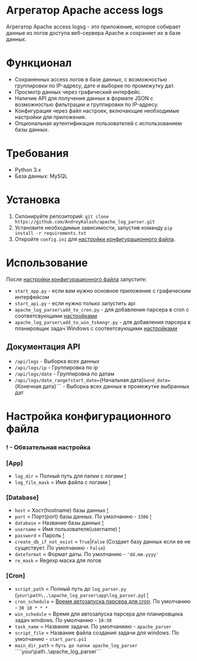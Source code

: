# Агрегатор Apache access logs

Агрегатор Apache access logsg - это приложение, которое собирает данные из логов доступа веб-сервера Apache и сохраняет их в базе данных.
# Функционал
- Сохраненных access логов в базе данных, с возможностью группировки по IP-адресу, дате и выборке по промежутку дат.
- Просмотр данных через графический интерфейс.
- Наличие API для получения данных в формате JSON с возможностью фильтрации и группировки по IP-адресу.
- Конфигурация через файл настроек, включающие необходимые настройки для приложения.
- Опциональная аутентификация пользователей с использованием базы данных.
# Требования
- Python 3.x
- База данных: MySQL
# Установка
1. Склонируйте репозиторий: ```git clone https://github.com/AndreyKalash/apache_log_parser.git```
2. Установите необходимые зависимости, запустив команду ```pip install -r requirements.txt```
3. Откройте ```config.ini``` для [настройки конфигурационного файла](#настройка-конфигурационного-файла).

# Использование
После [настройки конфигурационного файла](#настройка-конфигурационного-файла) запустите:
- ```start_app.py``` - если вам нужно основное приложение с графическим интерфейсом
- ```start_api.py``` - если нужно только запустить api
- ```apache_log_parser\add_to_cron.py``` - для добавления парсера в cron с соответсвующими [настройками](#сron)
- ```apache_log_parser\add_to_win_tskmngr.py``` - для добавления парсера в планировщик задач Windows с соответсвующими [настройками](#сron)

## Документация API
- ```/api/logs``` - Выборка всех данных 
- ```/api/logs/ip``` - Группировка по ip
- ```/api/logs/date``` - Группировка по датам
- ```/api/logs/date_range?start_date=```{Начальная дата}```&end_date=```{Конечная дата}``` - Выборка всех данных в промежутке выбранных дат
  

# Настройка конфигурационного файла 
### ! - Обязательная настройка
### [App]
- ```log_dir``` = Полный путь для папки с логами [!](#!---Обязательная-настройка)
- ```log_file_mask``` = Имя файла с логами [!](#!---Обязательная-настройка)
### [Database]
- ```host``` = Хост(hostname) базы данных [!](#!---Обязательная-настройка)
- ```port``` = Порт(port) базы данных. По умолчанию - ```3306``` [!](#!---Обязательная-настройка)
- ```database``` = Название базы данных [!](#!---Обязательная-настройка)
- ```username``` = Имя пользователя(username) [!](#!---Обязательная-настройка)
- ```password``` = Пароль [!](#!---Обязательная-настройка)
- ```create_db_if_not_exist``` = ```True```|```False``` (Создает базу данных если ее не существует. По умолчанию - ```False```)
- ```dateformat``` = Формат даты. По умолчанию - ```'dd.mm.yyyy'```
- ```re_mask``` = Regexp маска для логов
### [Cron]
- ```script_path``` = Полный путь до ```log_parser.py``` (```your\path\..\apache_log_parser\app\log_parser.py```) [!](#!---Обязательная-настройка)
- ```cron_schedule``` = [Время автозапуска парсера для cron](https://crontab.guru/). По умолчанию - ```30 10 * * *```
- ```win_schedule``` = Время для автозапуска парсера для планировцика задач windows. По умолчанию - ```10:30```
- ```task_name``` = Название задачи. По умолчаниию - ```apache_parser``` 
- ```script_file``` = Название файла создания задачи для windows. По умолчанию - ```start_pars.ps1```
- ```main_dir_path``` = ```Путь до папки apache_log_parser``` ````your\path\..\apache_log_parser```

  
